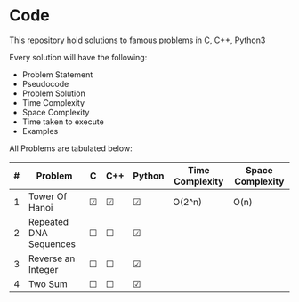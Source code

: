 # Code
This repository hold solutions to famous problems in C, C++, Python3

Every solution will have the following:

* Problem Statement
* Pseudocode
* Problem Solution 
* Time Complexity
* Space Complexity
* Time taken to execute
* Examples

All Problems are tabulated below:

| \# | Problem | C | C++ | Python | Time Complexity | Space Complexity |
|---| ------- |---|-----|--------|--------|--------|
| 1 | Tower Of Hanoi | &#9745; | &#9745; | &#9745; | O(2^n) | O(n) |
| 2 | Repeated DNA Sequences | &#9744; | &#9744; | &#9745; |   |   |
| 3 | Reverse an Integer | &#9744; | &#9744; | &#9745; |   |   |
| 4 | Two Sum | &#9744; | &#9744; | &#9745; |   |   |